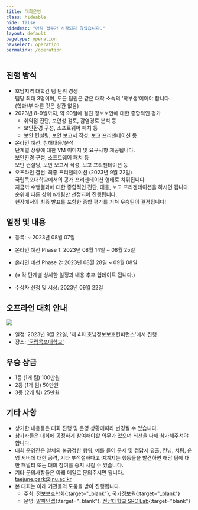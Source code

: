 ```yaml
---
title: 대회운영
class: hideable
hide: false
hidedesc: "아직 접수가 시작되지 않았습니다."
layout: default
pagetype: operation
navselect: operation
permalink: /operation
---
```


## 진행 방식
* 호남지역 대학간 팀 단위 경쟁  
   팀당 최대 3명이며, 모든 팀원은 같은 대학 소속의 '학부생'이어야 합니다.  
   (학과/부 다른 것은 상관 없음)
* 2023년 8-9월까지, 약 90일에 걸친 정보보안에 대한 종합적인 평가  
   - 취약점 진단, 보안성 검토, 감염경로 분석 등  
   - 보안환경 구성, 소프트웨어 패치 등  
   - 보안 컨설팅, 보안 보고서 작성, 보고 프리젠테이션 등  
* 온라인 예선: 침해대응/분석  
   단계별 상황에 대한 VM 이미지 및 요구사항 제공됩니다.  
   보안환경 구성, 소프트웨어 패치 등  
   보안 컨설팅, 보안 보고서 작성, 보고 프리젠테이션 등  
* 오프라인 결선: 최종 프리젠테이션 (2023년 9월 22일)  
   국립목포대학교에서의 공개 프리젠테이션 형태로 치뤄집니다.  
   지금까 수행결과에 대한 종합적인 진단, 대응, 보고 프리젠테이션을 하시면 됩니다.  
   순위에 따른 상위 n개팀만 선정되어 진행됩니다.  
   현장에서의 최종 발표를 포함한 종합 평가를 거쳐 우승팀이 결정됩니다!  

## 일정 및 내용

* 등록: ~ 2023년 08월 07일   
*  온라인 예선 Phase 1: 2023년 08월 14일 ~ 08월 25일
*  온라인 예선 Phase 2: 2023년 08월 28일 ~ 09월 08일
* (※ 각 단계별 상세한 일정과 내용 추후 업데이트 됩니다.)  

* 수상자 선정 및 시상: 2023년 09월 22일  
   
## 오프라인 대회 안내
![](/assets/img/mokpo.jpg)  
* 일정: 2023년 9월 22일, '제 4회 호남정보보호컨퍼런스'에서 진행  
* 장소: ['국립목포대학교'](https://www.mokpo.ac.kr/)  

## 우승 상금
* 1등 (1개 팀) 100만원  
* 2등 (1개 팀) 50만원  
* 3등 (2개 팀) 25만원  

## 기타 사항
* 상기한 내용들은 대회 진행 및 운영 상황에따라 변경될 수 있습니다.  
* 참가자들은 대회에 공정하게 참여해야할 의무가 있으며 최선을 다해 참가해주셔야 합니다.  
* 대회 운영진은 일체의 불공정한 행위, 예를 들어 문제 및 정답지 유출, 컨닝, 치팅, 운영 서버에 대한 공격, 기타 부적절하다고 여겨지는 행동들을 발견하면 해당 팀에 대한 패널티 또는 대회 참여를 중지 시킬 수 있습니다.  
* 기타 문의사항들은 아래 메일로 문의주시면 됩니다.  
   [taejune.park@jnu.ac.kr](mailto:taejune.park@jnu.ac.kr)  
* 본 대회는 아래 기관들의 도움을 받아 진행됩니다.  
  * 주최: [정보보호학회](https://www.kepco.co.kr/){:target="_blank"}, [국가정보원](https://nis.go.kr/){:target="_blank"}  
  * 운영: [알파인랩](https://alpinelab.io/){:target="_blank"}, [전남대학교 SRC Lab](https://src-jnu.ac.kr){:target="blank"}  
